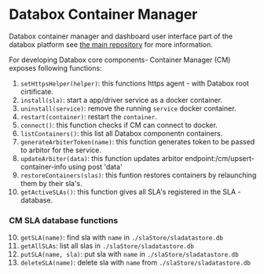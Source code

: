 
# Databox Container Manager

Databox container manager and dashboard user interface part of the databox platform 
see [the main repository](https://github.com/me-box/databox) for more information. 

For developing Databox core components- Container Manager (CM) exposes following functions:
1. `setHttpsHelper(helper)`: this functions https agent - with Databox root cirtificate.
2. `install(sla)`: start a app/driver service as a docker container.
3. `uninstall(service)`: remove the running `service` docker container.
4. `restart(container)`: restart the `container`.
5. `connect()`: this function checks if CM can connect to docker.
5. `listContainers()`: this list all Databox componentn containers.
6. `generateArbiterToken(name)`:  this function generates token to be passed to arbitor for the service.
7. `updateArbiter(data)`:  this function updates arbitor endpoint:/cm/upsert-container-info using post 'data'
8. `restoreContainers(slas)`:  this funtion restores containers by relaunching them by their sla's.
9. `getActiveSLAs()`: this function gives all SLA's registered in the SLA - database.

### CM SLA database functions
10. `getSLA(name)`: find sla with `name` in `./slaStore/sladatastore.db`
11. `getAllSLAs`: list all slas in `./slaStore/sladatastore.db`
12. `putSLA(name, sla)`: put sla with `name` in `./slaStore/sladatastore.db`
13. `deleteSLA(name)`: delete sla with `name` from `./slaStore/sladatastore.db`



